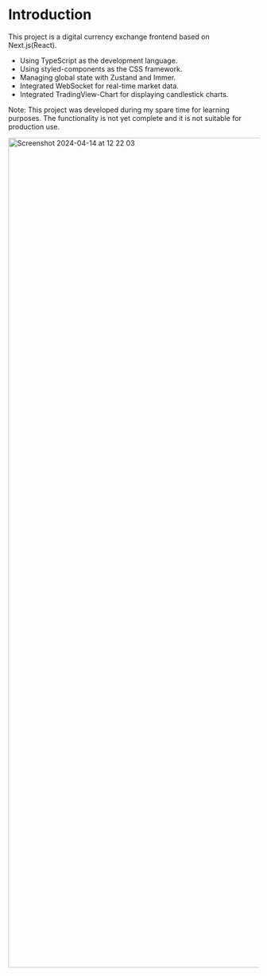 # Introduction

This project is a digital currency exchange frontend based on Next.js(React). 
- Using TypeScript as the development language.
- Using styled-components as the CSS framework.
- Managing global state with Zustand and Immer.
- Integrated WebSocket for real-time market data.
- Integrated TradingView-Chart for displaying candlestick charts.

Note: This project was developed during my spare time for learning purposes. The functionality is not yet complete and it is not suitable for production use.

<img width="1669" alt="Screenshot 2024-04-14 at 12 22 03" src="https://github.com/MarkJiang0/mj-exchange-frontend/assets/170775799/3204658e-3715-4d9e-b2aa-f8377fad2622">
